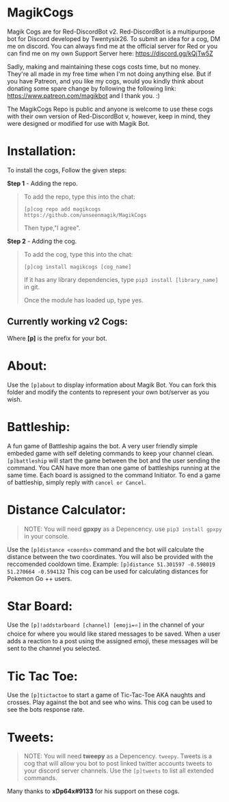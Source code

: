 # MagikCogs

Magik Cogs are for Red-DiscordBot v2. Red-DiscordBot is a multipurpose bot for Discord developed by Twentysix26.
To submit an idea for a cog, DM me on discord. You can always find me at the official server for Red or you can find me on my own Support Server here: https://discord.gg/kQjTw5Z

Sadly, making and maintaining these cogs costs time, but no money. They're all made in my free time when I'm not doing anything else. But if you have Patreon, and you like my cogs, would you kindly think about donating some spare change by following the following link: https://www.patreon.com/magikbot and I thank you. :)

The MagikCogs Repo is public and anyone is welcome to use these cogs with their own version of Red-DiscordBot v, however, keep in mind, they were designed or modified for use with Magik Bot.

# Installation:
To install the cogs, Follow the given steps:

**Step 1** - Adding the repo.
> To add the repo, type this into the chat:
> 
> ``[p]cog repo add magikcogs https://github.com/unseenmagik/MagikCogs``
> 
> Then type,"I agree".

**Step 2** - Adding the cog.
> To add the cog, type this into the chat:
> 
> ``[p]cog install magikcogs [cog_name]``
> 
> If it has any library dependencies, type ``pip3 install [library_name]`` in git.
> 
> Once the module has loaded up, type yes.

<h2>Currently working v2 Cogs:</h2>

Where <b>[p]</b> is the prefix for your bot.

# About:
Use the ``[p]about`` to display information about Magik Bot. 
You can fork this folder and modify the contents to represent your own bot/server as you wish.

# Battleship:
A fun game of Battleship agains the bot. A very user friendly simple embeded game with self deleting commands to keep your channel clean.``[p]battleship`` will start the game between the bot and the user sending the command.
You CAN have more than one game of battleships running at the same time. Each board is assigned to the command Initiator. 
To end a game of battleship, simply reply with ``cancel or Cancel``.
  
# Distance Calculator:
>NOTE: You will need **gpxpy** as a Depencency. use ``pip3 install gpxpy`` in your console. 

Use the ``[p]distance <coords>`` command and the bot will calculate the distance between the two coordinates. You will also be provided with the reccomended cooldown time.
Example: ``[p]distance 51.301597 -0.598019 51.270664 -0.594132``
This cog can be used for calculating distances for Pokemon Go ++ users.

# Star Board:
Use the ``[p]!addstarboard [channel] [emoji=⭐]`` in the channel of your choice for where you would like stared messages to be saved. When a user adds a reaction to a post using the assigned emoji, these messages will be sent to the channel you selected.
 
  
# Tic Tac Toe:
Use the ``[p]tictactoe`` to start a game of Tic-Tac-Toe  AKA naughts and crosses. Play against the bot and see who wins.
This cog can be used to see the bots response rate.

# Tweets:
>NOTE: You will need **tweepy** as a Depencency. ``tweepy``.
Tweets is a cog that will allow you bot to post linked twitter accounts tweets to your discord server channels.
Use the ``[p]tweets`` to list all extended commands.

Many   thanks to <b>xDp64x#9133</b> for his support on these cogs. 
  
